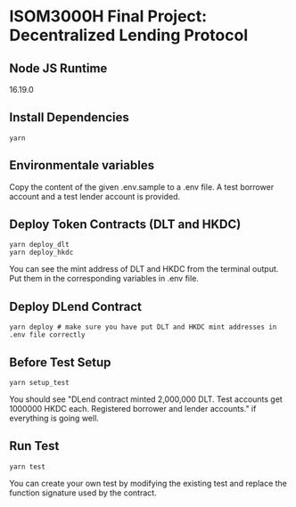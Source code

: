 # ISOM3000H Final Project: Decentralized Lending Protocol

## Node JS Runtime
16.19.0

## Install Dependencies
```shell
yarn
```

## Environmentale variables
Copy the content of the given .env.sample to a .env file. A test borrower account and a test lender account is provided.

## Deploy Token Contracts (DLT and HKDC)
```shell
yarn deploy_dlt
yarn deploy_hkdc
```
You can see the mint address of DLT and HKDC from the terminal output. Put them in the corresponding variables in .env file.

## Deploy DLend Contract
```shell
yarn deploy # make sure you have put DLT and HKDC mint addresses in .env file correctly
```

## Before Test Setup
```shell
yarn setup_test
```
You should see "DLend contract minted 2,000,000 DLT. Test accounts get 1000000 HKDC each. Registered borrower and lender accounts." if everything is going well.

## Run Test
```shell
yarn test
```
You can create your own test by modifying the existing test and replace the function signature used by the contract.